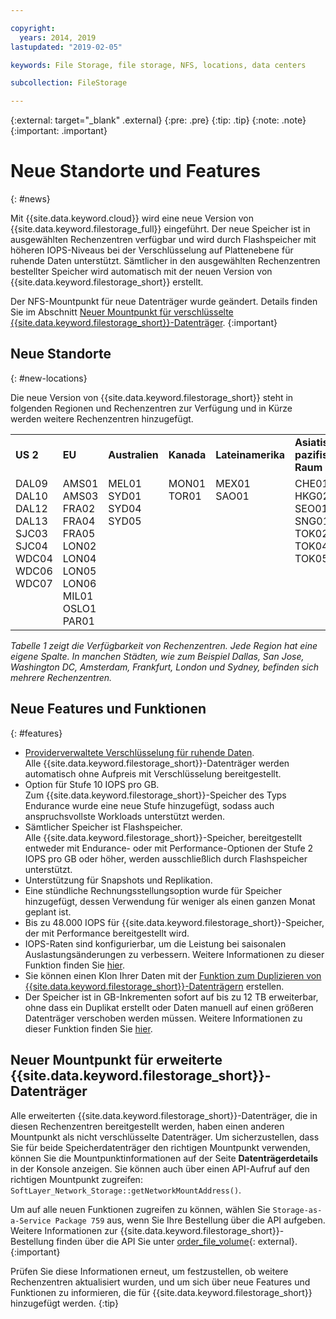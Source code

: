 ```yaml
---

copyright:
  years: 2014, 2019
lastupdated: "2019-02-05"

keywords: File Storage, file storage, NFS, locations, data centers

subcollection: FileStorage

---
```

{:external: target="_blank" .external}
{:pre: .pre}
{:tip: .tip}
{:note: .note}
{:important: .important}

# Neue Standorte und Features
{: #news}

Mit {{site.data.keyword.cloud}} wird eine neue Version von {{site.data.keyword.filestorage_full}} eingeführt. Der neue Speicher ist in ausgewählten Rechenzentren verfügbar und wird durch Flashspeicher mit höheren IOPS-Niveaus bei der Verschlüsselung auf Plattenebene für ruhende Daten unterstützt. Sämtlicher in den ausgewählten Rechenzentren bestellter Speicher wird automatisch mit der neuen Version von {{site.data.keyword.filestorage_short}} erstellt.

Der NFS-Mountpunkt für neue Datenträger wurde geändert. Details finden Sie im Abschnitt [Neuer Mountpunkt für verschlüsselte {{site.data.keyword.filestorage_short}}-Datenträger](#new-mount-point-for-enhanced-file-storage-volumes).
{:important}

## Neue Standorte
{: #new-locations}

Die neue Version von {{site.data.keyword.filestorage_short}} steht in folgenden Regionen und Rechenzentren zur Verfügung und in Kürze werden weitere Rechenzentren hinzugefügt.

<table role="presentation">
  <tr>
    <td><strong>US 2</strong></td>
    <td><strong>EU</strong></td>
    <td><strong>Australien</strong></td>
    <td><strong>Kanada</strong></td>
    <td><strong>Lateinamerika</strong></td>
    <td><strong>Asiatisch-pazifischer Raum</strong></td>
  </tr>
  <tr>
    <td>DAL09<br />
	DAL10<br />
	DAL12<br />
	DAL13<br />
	SJC03<br />
        SJC04<br />
	WDC04<br />
	WDC06<br />
	WDC07<br />
	<br /><br /><br />
    </td>
    <td>AMS01<br />
        AMS03<br />
	FRA02<br />
	FRA04<br />
	FRA05<br />
	LON02<br />
	LON04<br />
	LON05<br />
	LON06<br />
	MIL01<br />
	OSLO1<br />
	PAR01<br />
    </td>
    <td>MEL01<br />
        SYD01<br />
        SYD04<br />
        SYD05<br /><br /><br /><br /><br /><br /><br /><br /><br />
    </td>
    <td>MON01<br />
        TOR01<br />
	<br /><br /><br /><br /><br /><br /><br /><br /><br /><br />
    </td>
    <td>MEX01<br />
        SAO01<br />
	<br /><br /><br /><br /><br /><br /><br /><br /><br /><br />
    </td>
    <td>CHE01<br />
        HKG02<br />
	SEO01<br />
	SNG01<br />
        TOK02<br />
	TOK04<br />
	TOK05<br />
	<br /><br /><br /><br /><br />
    </td>
  </tr>
</table>

*Tabelle 1 zeigt die Verfügbarkeit von Rechenzentren. Jede Region hat eine eigene Spalte. In manchen Städten, wie zum Beispiel Dallas, San Jose, Washington DC, Amsterdam, Frankfurt, London und Sydney, befinden sich mehrere Rechenzentren.*

## Neue Features und Funktionen
{: #features}

- [Providerverwaltete Verschlüsselung für ruhende Daten](/docs/infrastructure/FileStorage?topic=FileStorage-encryption). <br/> Alle {{site.data.keyword.filestorage_short}}-Datenträger werden automatisch ohne Aufpreis mit Verschlüsselung bereitgestellt.
- Option für Stufe 10 IOPS pro GB. <br/> Zum {{site.data.keyword.filestorage_short}}-Speicher des Typs Endurance wurde eine neue Stufe hinzugefügt, sodass auch anspruchsvollste Workloads unterstützt werden.
- Sämtlicher Speicher ist Flashspeicher. <br/> Alle {{site.data.keyword.filestorage_short}}-Speicher, bereitgestellt entweder mit Endurance- oder mit Performance-Optionen der Stufe 2 IOPS pro GB oder höher, werden ausschließlich durch Flashspeicher unterstützt.
- Unterstützung für Snapshots und Replikation.
- Eine stündliche Rechnungsstellungsoption wurde für Speicher hinzugefügt, dessen Verwendung für weniger als einen ganzen Monat geplant ist.
- Bis zu 48.000 IOPS für {{site.data.keyword.filestorage_short}}-Speicher, der mit Performance bereitgestellt wird.
- IOPS-Raten sind konfigurierbar, um die Leistung bei saisonalen Auslastungsänderungen zu verbessern. Weitere Informationen zu dieser Funktion finden Sie [hier](/docs/infrastructure/FileStorage?topic=FileStorage-adjustingIOPS).
- Sie können einen Klon Ihrer Daten mit der [Funktion zum Duplizieren von {{site.data.keyword.filestorage_short}}-Datenträgern](/docs/infrastructure/FileStorage?topic=FileStorage-duplicatevolume) erstellen.
- Der Speicher ist in GB-Inkrementen sofort auf bis zu 12 TB erweiterbar, ohne dass ein Duplikat erstellt oder Daten manuell auf einen größeren Datenträger verschoben werden müssen. Weitere Informationen zu dieser Funktion finden Sie [hier](/docs/infrastructure/FileStorage?topic=FileStorage-expandCapacity).

## Neuer Mountpunkt für erweiterte {{site.data.keyword.filestorage_short}}-Datenträger

Alle erweiterten {{site.data.keyword.filestorage_short}}-Datenträger, die in diesen Rechenzentren bereitgestellt werden, haben einen anderen Mountpunkt als nicht verschlüsselte Datenträger. Um sicherzustellen, dass Sie für beide Speicherdatenträger den richtigen Mountpunkt verwenden, können Sie die Mountpunktinformationen auf der Seite **Datenträgerdetails** in der Konsole anzeigen. Sie können auch über einen API-Aufruf auf den richtigen Mountpunkt zugreifen: `SoftLayer_Network_Storage::getNetworkMountAddress()`.

Um auf alle neuen Funktionen zugreifen zu können, wählen Sie `Storage-as-a-Service Package 759` aus, wenn Sie Ihre Bestellung über die API aufgeben. Weitere Informationen zur {{site.data.keyword.filestorage_short}}-Bestellung finden über die API Sie unter [order_file_volume](https://softlayer-python.readthedocs.io/en/latest/api/managers/file/#SoftLayer.managers.file.FileStorageManager.order_file_volume){: external}.
{:important}

Prüfen Sie diese Informationen erneut, um festzustellen, ob weitere Rechenzentren aktualisiert wurden, und um sich über neue Features und Funktionen zu informieren, die für {{site.data.keyword.filestorage_short}} hinzugefügt werden.
{:tip}

